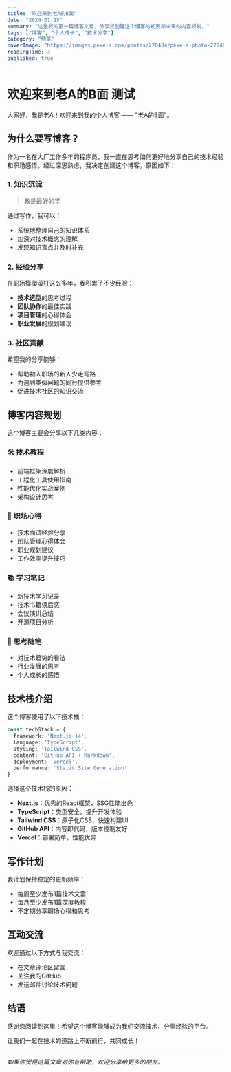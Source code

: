 ```yaml
---
title: "欢迎来到老A的B面"
date: "2024-01-15"
summary: "这是我的第一篇博客文章，分享我创建这个博客的初衷和未来的内容规划。"
tags: ["博客", "个人成长", "技术分享"]
category: "随笔"
coverImage: "https://images.pexels.com/photos/270404/pexels-photo-270404.jpeg?auto=compress&cs=tinysrgb&w=1260&h=750&dpr=2"
readingTime: 3
published: true
---
```


# 欢迎来到老A的B面 测试

大家好，我是老A！欢迎来到我的个人博客 —— "老A的B面"。

## 为什么要写博客？

作为一名在大厂工作多年的程序员，我一直在思考如何更好地分享自己的技术经验和职场感悟。经过深思熟虑，我决定创建这个博客，原因如下：

### 1. 知识沉淀

> 教是最好的学

通过写作，我可以：
- 系统地整理自己的知识体系
- 加深对技术概念的理解
- 发现知识盲点并及时补充

### 2. 经验分享

在职场摸爬滚打这么多年，我积累了不少经验：
- **技术选型**的思考过程
- **团队协作**的最佳实践
- **项目管理**的心得体会
- **职业发展**的规划建议

### 3. 社区贡献

希望我的分享能够：
- 帮助初入职场的新人少走弯路
- 为遇到类似问题的同行提供参考
- 促进技术社区的知识交流

## 博客内容规划

这个博客主要会分享以下几类内容：

### 🛠️ 技术教程
- 前端框架深度解析
- 工程化工具使用指南
- 性能优化实战案例
- 架构设计思考

### 💼 职场心得
- 技术面试经验分享
- 团队管理心得体会
- 职业规划建议
- 工作效率提升技巧

### 📚 学习笔记
- 新技术学习记录
- 技术书籍读后感
- 会议演讲总结
- 开源项目分析

### 🤔 思考随笔
- 对技术趋势的看法
- 行业发展的思考
- 个人成长的感悟

## 技术栈介绍

这个博客使用了以下技术栈：

```typescript
const techStack = {
  framework: 'Next.js 14',
  language: 'TypeScript',
  styling: 'Tailwind CSS',
  content: 'GitHub API + Markdown',
  deployment: 'Vercel',
  performance: 'Static Site Generation'
}
```

选择这个技术栈的原因：
- **Next.js**：优秀的React框架，SSG性能出色
- **TypeScript**：类型安全，提升开发体验
- **Tailwind CSS**：原子化CSS，快速构建UI
- **GitHub API**：内容即代码，版本控制友好
- **Vercel**：部署简单，性能优异

## 写作计划

我计划保持稳定的更新频率：
- 每周至少发布1篇技术文章
- 每月至少发布1篇深度教程
- 不定期分享职场心得和思考

## 互动交流

欢迎通过以下方式与我交流：
- 在文章评论区留言
- 关注我的GitHub
- 发送邮件讨论技术问题

## 结语

感谢您阅读到这里！希望这个博客能够成为我们交流技术、分享经验的平台。

让我们一起在技术的道路上不断前行，共同成长！

---

*如果你觉得这篇文章对你有帮助，欢迎分享给更多的朋友。*
